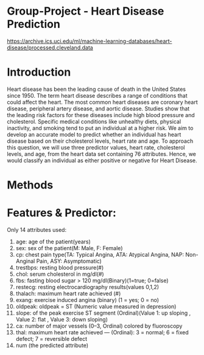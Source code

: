 # Group-Project - Heart Disease Prediction
https://archive.ics.uci.edu/ml/machine-learning-databases/heart-disease/processed.cleveland.data 

# Introduction
Heart disease has been the leading cause of death in the United States since 1950. The term heart disease describes a range of conditions that could affect the heart. The most common heart diseases are coronary heart disease, peripheral artery disease, and aortic disease. Studies show that the leading risk factors for these diseases include high blood pressure and cholesterol. Specific medical conditions like unhealthy diets, physical inactivity, and smoking tend to put an individual at a higher risk. We aim to develop an accurate model to predict whether an individual has heart disease based on their cholesterol levels, heart rate and age. To approach this question, we will use three predictor values, heart rate, cholesterol levels, and age, from the heart data set containing 76 attributes. Hence, we would classify an individual as either positive or negative for Heart Disease.

# Methods


# Features & Predictor:

Only 14 attributes used:
1. age: age of the patient(years)
2. sex: sex of the patient(M: Male,  F: Female)
3. cp: chest pain type(TA: Typical Angina, ATA: Atypical Angina, NAP: Non-Anginal Pain, ASY: Asymptomatic)
4. trestbps: resting blood pressure(#)
5. chol: serum cholesterol in mg/dl(#)
6. fbs: fasting blood sugar > 120 mg/dl(Binary)(1=true; 0=false)
7. restecg: resting electrocardiography results(values 0,1,2)
8. thalach: maximum heart rate achieved (#)
9. exang: exercise induced angina (binary) (1 = yes; 0 = no)
10. oldpeak: oldpeak = ST (Numeric value measured in depression)
11. slope: of the peak exercise ST segment (Ordinal)(Value 1: up sloping , Value 2: flat , Value 3: down sloping)
12. ca: number of major vessels (0–3, Ordinal) colored by fluoroscopy
13. thal: maximum heart rate achieved — (Ordinal): 3 = normal; 6 = fixed defect; 7 = reversible defect
14. num (the predicted attribute)

